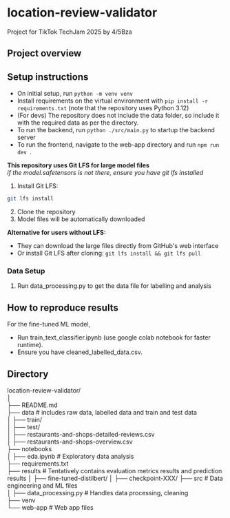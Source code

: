# location-review-validator
Project for TikTok TechJam 2025 by 4/5Bza

## Project overview

## Setup instructions
- On initial setup, run `python -m venv venv`  
- Install requirements on the virtual environment with `pip install -r requirements.txt` (note that the repository uses Python 3.12)  
- (For devs) The repository does not include the data folder, so include it with the required data as per the directory.  
- To run the backend, run `python ./src/main.py` to startup the backend server
- To run the frontend, navigate to the web-app directory and run `npm run dev `.

**This repository uses Git LFS for large model files**  
_if the model.safetensors is not there, ensure you have git lfs installed_
1. Install Git LFS:
```bash
git lfs install
```
2. Clone the repository
3. Model files will be automatically downloaded

**Alternative for users without LFS:**
- They can download the large files directly from GitHub's web interface
- Or install Git LFS after cloning: `git lfs install && git lfs pull`

### Data Setup
1. Run data_processing.py to get the data file for labelling and analysis

## How to reproduce results
For the fine-tuned ML model,  
- Run train_text_classifier.ipynb (use google colab notebook for faster runtime).
- Ensure you have cleaned_labelled_data.csv.

## Directory
location-review-validator/  
│  
├── README.md  
├── data                    # includes raw data, labelled data and train and test data  
│   ├── train/  
│   ├── test/  
│   ├── restaurants-and-shops-detailed-reviews.csv  
│   ├── restaurants-and-shops-overview.csv  
├── notebooks  
│   ├── eda.ipynb           # Exploratory data analysis  
├── requirements.txt  
├── results                 # Tentatively contains evaluation metrics results and prediction results 
│   ├── fine-tuned-distilbert/
│   ├── checkpoint-XXX/ 
├── src                     # Data engineering and ML files  
│   ├── data_processing.py  # Handles data processing, cleaning  
├── venv  
└── web-app                 # Web app files  





